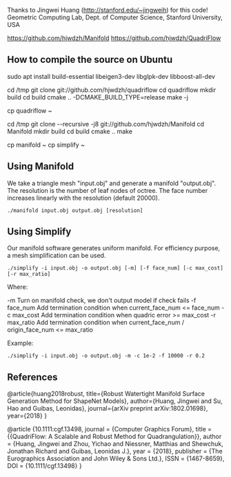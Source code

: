 Thanks to Jingwei Huang (http://stanford.edu/~jingweih) for this code!
Geometric Computing Lab, Dept. of Computer Science, Stanford University, USA

https://github.com/hjwdzh/Manifold
https://github.com/hjwdzh/QuadriFlow


## How to compile the source on Ubuntu

sudo apt install build-essential libeigen3-dev libglpk-dev libboost-all-dev

cd /tmp
git clone git://github.com/hjwdzh/quadriflow
cd quadriflow
mkdir build
cd build
cmake .. -DCMAKE_BUILD_TYPE=release
make -j

cp quadriflow ~

cd /tmp
git clone --recursive -j8 git://github.com/hjwdzh/Manifold
cd Manifold
mkdir build
cd build
cmake ..
make

cp manifold ~
cp simplify ~

## Using Manifold

We take a triangle mesh "input.obj" and generate a manifold "output.obj".
The resolution is the number of leaf nodes of octree.
The face number increases linearly with the resolution (default 20000).

`./manifold input.obj output.obj [resolution]`

## Using Simplify

Our manifold software generates uniform manifold.
For efficiency purpose, a mesh simplification can be used.

`./simplify -i input.obj -o output.obj [-m] [-f face_num] [-c max_cost] [-r max_ratio]`

Where:

  -m            Turn on manifold check, we don't output model if check fails
  -f face_num   Add termination condition when current_face_num <= face_num
  -c max_cost   Add termination condition when quadric error >= max_cost
  -r max_ratio  Add termination condition when current_face_num / origin_face_num <= max_ratio

Example:

`./simplify -i input.obj -o output.obj -m -c 1e-2 -f 10000 -r 0.2`

## References

@article{huang2018robust,
  title={Robust Watertight Manifold Surface Generation Method for ShapeNet Models},
  author={Huang, Jingwei and Su, Hao and Guibas, Leonidas},
  journal={arXiv preprint arXiv:1802.01698},
  year={2018}
}

@article {10.1111:cgf.13498,
    journal = {Computer Graphics Forum},
    title = {{QuadriFlow: A Scalable and Robust Method for Quadrangulation}},
    author = {Huang, Jingwei and Zhou, Yichao and Niessner, Matthias and Shewchuk, Jonathan Richard and Guibas, Leonidas J.},
    year = {2018},
    publisher = {The Eurographics Association and John Wiley & Sons Ltd.},
    ISSN = {1467-8659},
    DOI = {10.1111/cgf.13498}
}

